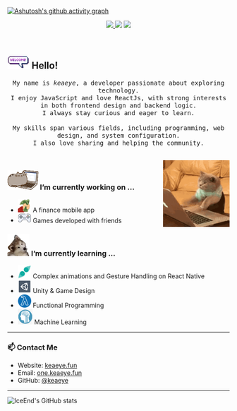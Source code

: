 [![Ashutosh's github activity graph](https://github-readme-activity-graph.vercel.app/graph?username=keaeye&theme=merko)](https://github.com/ashutosh00710/github-readme-activity-graph)

<!-- 顶部徽章 -->
<p align="center">
  <a href="https://keaeye.fun" target="_blank">
    <img src="https://img.shields.io/badge/Keaeye-Home-blue?style=flat-square&labelColor=blank" />
  </a>
  <img src="https://img.shields.io/badge/React_Native-Addict-61DAFB?style=flat-square&logo=react" />
  <img src="https://img.shields.io/badge/Status-Always%20Learning-yellow?style=flat-square" />
</p>

<br/>

## <img src="https://raw.githubusercontent.com/keaeye/keaeye/main/emoji/welcomeglitch.gif" width="50px" /> Hello!

<p align="center">
  <samp>
    My name is <em>keaeye</em>, a developer passionate about exploring technology.<br/>
    I enjoy JavaScript and love ReactJs, with strong interests in both frontend design and backend logic.<br/>
    I always stay curious and eager to learn.<br/><br/>
    My skills span various fields, including programming, web design, and system configuration.<br/>
    I also love sharing and helping the community.
  </samp>
</p>

<br/>

<img src="https://raw.githubusercontent.com/keaeye/keaeye/main/emoji/tenor.gif" align="right" width="30%" alt="coding-cat" />

### <img src="https://raw.githubusercontent.com/keaeye/keaeye/main/emoji/PusheenCompute.gif" width="70px" /> I’m currently working on ...

- <img src="https://raw.githubusercontent.com/keaeye/keaeye/main/emoji/3243_take_my_money.png" height="30px" /> A finance mobile app  
- <img src="https://raw.githubusercontent.com/keaeye/keaeye/main/emoji/controller.png" width="30px" /> Games developed with friends

### <img src="https://raw.githubusercontent.com/keaeye/keaeye/main/emoji/Confused_Dog.gif" height="50px" /> I’m currently learning ...

- <img src="https://raw.githubusercontent.com/keaeye/keaeye/main/emoji/gesture.jpeg" width="30px" /> Complex animations and Gesture Handling on React Native  
- <img src="https://raw.githubusercontent.com/keaeye/keaeye/main/emoji/unity.png" height="30px" /> Unity & Game Design  
- <img src="https://raw.githubusercontent.com/keaeye/keaeye/main/emoji/functional.png" height="30px" /> Functional Programming  
- <img src="https://raw.githubusercontent.com/keaeye/keaeye/main/emoji/ml.png" height="35px" /> Machine Learning

---

### 📫 Contact Me

- Website: [keaeye.fun](https://keaeye.fun)
- Email: [one.keaeye.fun](mailto:one.keaeye.fun)
- GitHub: [@keaeye](https://github.com/keaeye)

---
![IceEnd's GitHub stats](https://github-immortality.vercel.app/api?username=keaeye)
